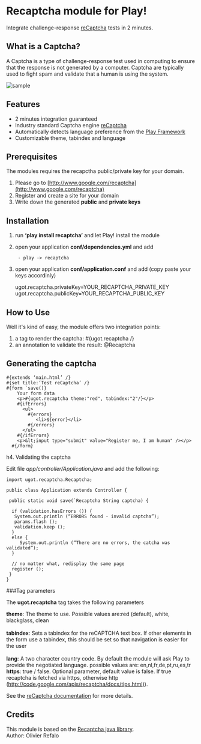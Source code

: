 Recaptcha module for Play!
==========================

Integrate challenge-response
[reCaptcha](http://www.google.com/recaptcha) tests in 2 minutes.

What is a Captcha?
------------------

A Captcha is a type of challenge-response test used in computing to
ensure that the response is not generated by a computer. Captcha are
typically used to fight spam and validate that a human is using the
system.

![sample](http://www.google.com/recaptcha/static/images/smallCaptchaSpaceWithRoughAlpha.png "sample")

Features
--------

-   2 minutes integration guaranteed
-   Industry standard Captcha engine
    [reCaptcha]([http://www.google.com/recaptcha](http://www.google.com/recaptcha))
-   Automatically detects language preference from the [Play
    Framework](http://www.playframework.org)
-   Customizable theme, tabindex and language

Prerequisites
-------------

The modules requires the recapctha public/private key for your domain.

1.  Please go to
    [http://www.google.com/recaptcha](http://www.google.com/recaptcha)
2.  Register and create a site for your domain
3.  Write down the generated **public** and **private keys**

Installation
------------

1. run **‘play install recaptcha’** and let Play! install the module
2. open your application **conf/dependencies.yml** and add

        - play -> recaptcha        
3. open your application **conf/application.conf** and add (copy paste your keys accordinly)


    ugot.recaptcha.privateKey=YOUR_RECAPTCHA_PRIVATE_KEY
    ugot.recaptcha.publicKey=YOUR_RECAPTCHA_PUBLIC_KEY


How to Use
----------

Well it's kind of easy, the module offers two integration points:

1. a tag to render the captcha: #{ugot.recaptcha /}
2. an annotation to validate the result: @Recaptcha

## Generating the captcha

```
#{extends ‘main.html’ /}
#{set title:‘Test reCaptcha’ /}
#{form `save()} 
    Your form data
    <p>#{ugot.recaptcha theme:"red", tabindex:"2"/}</p>
    #{ifErrors}
      <ul>
        #{errors}
           <li>${error}</li>
        #{/errors}
      </ul>
    #{/ifErrors}
    <p>&lt;input type="submit" value="Register me, I am human" /></p>
  #{/form}
```


h4. Validating the captcha

Edit file *app/controller/Application.java* and add the following:

```
import ugot.recaptcha.Recaptcha;

public class Application extends Controller {

 public static void save(`Recaptcha String captcha) {

  if (validation.hasErrors ()) {
   System.out.println (“ERRORS found - invalid captcha”);
   params.flash ();
   validation.keep ();
  }
  else {
     System.out.println (“There are no errors, the catcha was validated”);
  }

  // no matter what, redisplay the same page
  register ();
 }
}
```


###Tag parameters

The **ugot.recaptcha** tag takes the following parameters

**theme**: The theme to use. Possible values are:red (default), white,
blackglass, clean<br/>\
**tabindex**: Sets a tabindex for the reCAPTCHA text box. If other
elements in the form use a tabindex, this should be set so that
navigation is easier for the user<br/>\
**lang**: A two character country code. By default the module will ask
Play to provide the negotiated language. possible values are:
en,nl,fr,de,pt,ru,es,tr\
**https**: true / false. Optional parameter, default value is false. If
true recaptcha is fetched via https, otherwise http
([http://code.google.com/apis/recaptcha/docs/tips.html)](http://code.google.com/apis/recaptcha/docs/tips.html)).

See the [reCaptcha
documentation](http://code.google.com/apis/recaptcha/docs/customization.html)
for more details.

Credits
-------

This module is based on the [Recaptcha java library](http://code.google.com/p/recaptcha/).    
Author: Olivier Refalo
